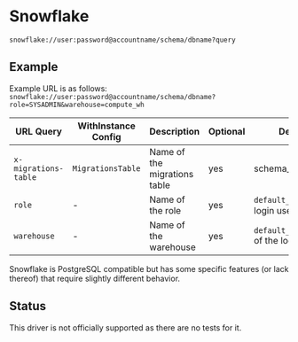 # Snowflake

`snowflake://user:password@accountname/schema/dbname?query`

## Example

Example URL is as follows:
`snowflake://user:password@accountname/schema/dbname?role=SYSADMIN&warehouse=compute_wh`

| URL Query  | WithInstance Config | Description | Optional | Default |
|------------|---------------------|-------------|----------|---------|
| `x-migrations-table` | `MigrationsTable` | Name of the migrations table | yes | schema_migrations |
| `role` | - | Name of the role | yes | `default_role` of the login user |
| `warehouse` | - | Name of the warehouse | yes | `default_warehouse` of the login user |

Snowflake is PostgreSQL compatible but has some specific features (or lack thereof) that require slightly different behavior.

## Status
This driver is not officially supported as there are no tests for it.
